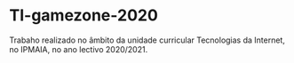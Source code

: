 # TI-gamezone-2020
Trabaho realizado no âmbito da unidade curricular Tecnologias da Internet, no IPMAIA, no ano lectivo 2020/2021.
